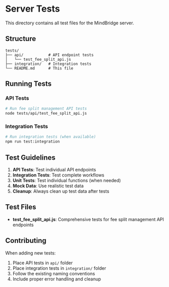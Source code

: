 # Server Tests

This directory contains all test files for the MindBridge server.

## Structure

```
tests/
├── api/           # API endpoint tests
│   └── test_fee_split_api.js
├── integration/   # Integration tests
└── README.md      # This file
```

## Running Tests

### API Tests
```bash
# Run fee split management API tests
node tests/api/test_fee_split_api.js
```

### Integration Tests
```bash
# Run integration tests (when available)
npm run test:integration
```

## Test Guidelines

1. **API Tests**: Test individual API endpoints
2. **Integration Tests**: Test complete workflows
3. **Unit Tests**: Test individual functions (when needed)
4. **Mock Data**: Use realistic test data
5. **Cleanup**: Always clean up test data after tests

## Test Files

- **test_fee_split_api.js**: Comprehensive tests for fee split management API endpoints

## Contributing

When adding new tests:
1. Place API tests in `api/` folder
2. Place integration tests in `integration/` folder
3. Follow the existing naming conventions
4. Include proper error handling and cleanup 